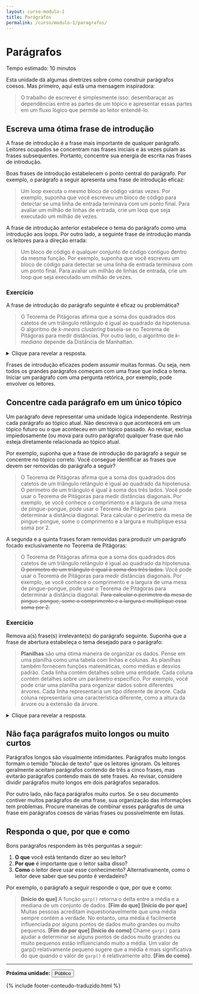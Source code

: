 ```yaml
---
layout: curso-modulo-1
title: Parágrafos
permalink: /curso/modulo-1/paragrafos/
---
```


# Parágrafos

<div class="alerta alerta-simples">
    <p>Tempo estimado: 10 minutos</p>
</div>

Esta unidade dá algumas diretrizes sobre como construir parágrafos coesos. Mas primeiro, aqui está uma mensagem inspiradora:

> O trabalho de escrever é simplesmente isso: desembaraçar as dependências entre as partes de um tópico e apresentar essas partes em um fluxo lógico que permite ao leitor entendê-lo.

## Escreva uma ótima frase de introdução

A frase de introdução é a frase mais importante de qualquer parágrafo. Leitores ocupados se concentram nas frases iniciais e às vezes pulam as frases subsequentes. Portanto, concentre sua energia de escrita nas frases de introdução.

Boas frases de introdução estabelecem o ponto central do parágrafo. Por exemplo, o parágrafo a seguir apresenta uma frase de introdução eficaz:

> Um loop executa o mesmo bloco de código várias vezes. Por exemplo, suponha que você escreveu um bloco de código para detectar se uma linha de entrada terminava com um ponto final. Para avaliar um milhão de linhas de entrada, crie um loop que seja executado um milhão de vezes.

A frase de introdução anterior estabelece o tema do parágrafo como uma introdução aos loops. Por outro lado, a seguinte frase de introdução manda os leitores para a direção errada:

> Um bloco de código é qualquer conjunto de código contíguo dentro da mesma função. Por exemplo, suponha que você escreveu um bloco de código para detectar se uma linha de entrada terminava com um ponto final. Para avaliar um milhão de linhas de entrada, crie um loop que seja executado um milhão de vezes.

### Exercício

A frase de introdução do parágrafo seguinte é eficaz ou problemática?

> O Teorema de Pitágoras afirma que a soma dos quadrados dos catetos de um triângulo retângulo é igual ao quadrado da hipotenusa. O algoritmo de *k-means clustering* baseia-se no Teorema de Pitágoras para medir distâncias. Por outro lado, o algoritmo de *k-mediano* depende da Distância de Manhattan.

<details>
<summary>Clique para revelar a resposta.</summary>

<p>Esta frase de introdução é problemática porque implica que o parágrafo se concentrará no Teorema de Pitágoras. Na verdade, o foco do parágrafo é algoritmos de <i>clustering</i>. O frase seguinte seria uma introdução mais eficaz:</p>

<blockquote>Diferentes algoritmos de <i>clustering</i> medem distâncias de formas diferentes.</blockquote>

</details>

<div class="alerta alerta-azul">
    <p>Frases de introdução eficazes podem assumir muitas formas. Ou seja, nem todos os grandes parágrafos começam com uma frase que indica o tema. Iniciar um parágrafo com uma pergunta retórica, por exemplo, pode envolver os leitores.</p>
</div>

## Concentre cada parágrafo em um único tópico

Um parágrafo deve representar uma unidade lógica independente. Restrinja cada parágrafo ao tópico atual. Não descreva o que acontecerá em um tópico futuro ou o que aconteceu em um tópico passado. Ao revisar, exclua impiedosamente (ou mova para outro parágrafo) qualquer frase que não esteja diretamente relacionada ao tópico atual.

Por exemplo, suponha que a frase de introdução do parágrafo a seguir se concentre no tópico correto. Você consegue identificar as frases que devem ser removidas do parágrafo a seguir?

> O Teorema de Pitágoras afirma que a soma dos quadrados dos catetos de um triângulo retângulo é igual ao quadrado da hipotenusa. O perímetro de um triângulo é igual à soma dos três lados. Você pode usar o Teorema de Pitágoras para medir distâncias diagonais. Por exemplo, se você conhece o comprimento e a largura de uma mesa de pingue-pongue, pode usar o Teorema de Pitágoras para determinar a distância diagonal. Para calcular o perímetro da mesa de pingue-pongue, some o comprimento e a largura e multiplique essa soma por 2.

A segunda e a quinta frases foram removidas para produzir um parágrafo focado exclusivamente no Teorema de Pitágoras:

> O Teorema de Pitágoras afirma que a soma dos quadrados dos catetos de um triângulo retângulo é igual ao quadrado da hipotenusa. ~~O perímetro de um triângulo é igual à soma dos três lados.~~ Você pode usar o Teorema de Pitágoras para medir distâncias diagonais. Por exemplo, se você conhece o comprimento e a largura de uma mesa de pingue-pongue, pode usar o Teorema de Pitágoras para determinar a distância diagonal. ~~Para calcular o perímetro da mesa de pingue-pongue, some o comprimento e a largura e multiplique essa soma por 2.~~

### Exercício

Remova a(s) frase(s) irrelevante(s) do parágrafo seguinte. Suponha que a frase de abertura estabeleça o tema desejado para o parágrafo:

> **Planilhas** são uma ótima maneira de organizar os dados. Pense em uma planilha como uma tabela com linhas e colunas. As planilhas também fornecem funções matemáticas, como médias e desvios padrão. Cada linha contém detalhes sobre uma entidade. Cada coluna contém detalhes sobre um parâmetro específico. Por exemplo, você pode criar uma planilha para organizar dados sobre diferentes árvores. Cada linha representaria um tipo diferente de árvore. Cada coluna representaria uma característica diferente, como a altura da árvore ou a extensão da árvore.

<details>
<summary>Clique para revelar a resposta.</summary>

<p>O parágrafo se concentra nas planilhas como forma de organizar os dados. A terceira frase se afasta desse tema. Mova a terceira frase para outro parágrafo sobre operações matemáticas em planilhas.</p>

<blockquote><b>Planilhas</b> são uma ótima maneira de organizar os dados. Pense em uma planilha como uma tabela com linhas e colunas. <s>As planilhas também fornecem funções matemáticas, como médias e desvios padrão.</s> Cada linha contém detalhes sobre uma entidade. Cada coluna contém detalhes sobre um parâmetro específico. Por exemplo, você pode criar uma planilha para organizar dados sobre diferentes árvores. Cada linha representaria um tipo diferente de árvore. Cada coluna representaria uma característica diferente, como a altura da árvore ou a extensão da árvore.</blockquote>

</details>

## Não faça parágrafos muito longos ou muito curtos

Parágrafos longos são visualmente intimidantes. Parágrafos muito longos formam o temido "blocão de texto" que os leitores ignoram. Os leitores geralmente aceitam parágrafos contendo de três a cinco frases, mas evitarão parágrafos contendo mais de sete frases. Ao revisar, considere dividir parágrafos muito longos em dois parágrafos separados.

Por outro lado, não faça parágrafos muito curtos. Se o seu documento contiver muitos parágrafos de uma frase, sua organização das informações tem problemas. Procure maneiras de combinar esses parágrafos de uma frase em parágrafos coesos de várias frases ou possivelmente em listas.

## Responda o que, por que e como

Bons parágrafos respondem às três perguntas a seguir:

1. **O que** você está tentando dizer ao seu leitor?
2. **Por que** é importante que o leitor saiba disso?
3. **Como** o leitor deve usar esse conhecimento? Alternativamente, como o leitor deve saber que seu ponto é verdadeiro?

Por exemplo, o parágrafo a seguir responde o que, por que e como:

<blockquote><span class="highlight-verde"> <b>[Início do que]</b> A função <code>garp()</code> retorna o delta entre a média e a mediana de um conjunto de dados. <b>[Fim do que]</b> </span><span class="highlight-amarelo"> <b>[Início do por que]</b> Muitas pessoas acreditam inquestionavelmente que uma média sempre contém a verdade. No entanto, uma média é facilmente influenciada por alguns pontos de dados muito grandes ou muito pequenos. <b>[Fim do por que]</b> </span><span class="highlight-azul"> <b>[Início do como]</b> Chame <code>garp()</code> para ajudar a determinar se alguns pontos de dados muito grandes ou muito pequenos estão influenciando muito a média. Um valor de garp() relativamente pequeno sugere que a média é mais significativa do que quando o valor de <code>garp()</code> é relativamente alto. <b>[Fim do como]</b> </span></blockquote>

---

<p class="proxima-unidade"><b>Próxima unidade:</b> <a href="/curso/modulo-1/publico/"><button type="button" class="btn btn-dark">Público</button></a></p>

{% include footer-conteudo-traduzido.html %}
